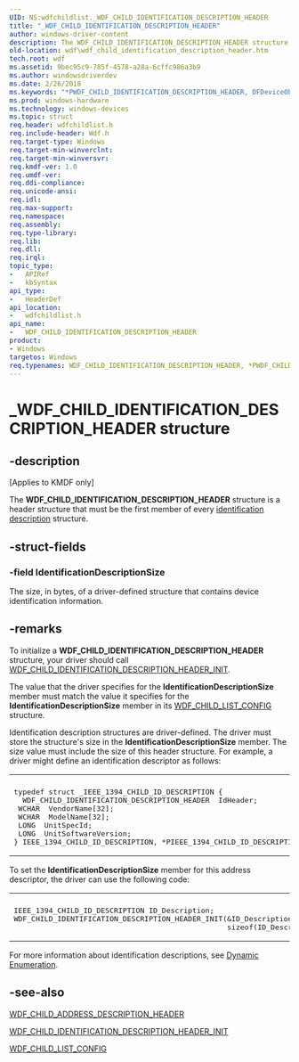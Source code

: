 ```yaml
---
UID: NS:wdfchildlist._WDF_CHILD_IDENTIFICATION_DESCRIPTION_HEADER
title: "_WDF_CHILD_IDENTIFICATION_DESCRIPTION_HEADER"
author: windows-driver-content
description: The WDF_CHILD_IDENTIFICATION_DESCRIPTION_HEADER structure is a header structure that must be the first member of every identification description structure.
old-location: wdf\wdf_child_identification_description_header.htm
tech.root: wdf
ms.assetid: 9bec95c9-785f-4578-a28a-6cffc986a3b9
ms.author: windowsdriverdev
ms.date: 2/26/2018
ms.keywords: "*PWDF_CHILD_IDENTIFICATION_DESCRIPTION_HEADER, DFDeviceObjectChildListRef_543d7f3d-e182-4147-a1cb-62d39fdde4e3.xml, PWDF_CHILD_IDENTIFICATION_DESCRIPTION_HEADER, PWDF_CHILD_IDENTIFICATION_DESCRIPTION_HEADER structure pointer, WDF_CHILD_IDENTIFICATION_DESCRIPTION_HEADER, WDF_CHILD_IDENTIFICATION_DESCRIPTION_HEADER structure, _WDF_CHILD_IDENTIFICATION_DESCRIPTION_HEADER, kmdf.wdf_child_identification_description_header, wdf.wdf_child_identification_description_header, wdfchildlist/PWDF_CHILD_IDENTIFICATION_DESCRIPTION_HEADER, wdfchildlist/WDF_CHILD_IDENTIFICATION_DESCRIPTION_HEADER"
ms.prod: windows-hardware
ms.technology: windows-devices
ms.topic: struct
req.header: wdfchildlist.h
req.include-header: Wdf.h
req.target-type: Windows
req.target-min-winverclnt: 
req.target-min-winversvr: 
req.kmdf-ver: 1.0
req.umdf-ver: 
req.ddi-compliance: 
req.unicode-ansi: 
req.idl: 
req.max-support: 
req.namespace: 
req.assembly: 
req.type-library: 
req.lib: 
req.dll: 
req.irql: 
topic_type:
-	APIRef
-	kbSyntax
api_type:
-	HeaderDef
api_location:
-	wdfchildlist.h
api_name:
-	WDF_CHILD_IDENTIFICATION_DESCRIPTION_HEADER
product:
- Windows
targetos: Windows
req.typenames: WDF_CHILD_IDENTIFICATION_DESCRIPTION_HEADER, *PWDF_CHILD_IDENTIFICATION_DESCRIPTION_HEADER
---
```


# _WDF_CHILD_IDENTIFICATION_DESCRIPTION_HEADER structure


## -description


<p class="CCE_Message">[Applies to KMDF only]</p>

The <b>WDF_CHILD_IDENTIFICATION_DESCRIPTION_HEADER</b> structure is a header structure that must be the first member of every <a href="https://docs.microsoft.com/windows-hardware/drivers/wdf/dynamic-enumeration">identification description</a> structure.


## -struct-fields




### -field IdentificationDescriptionSize

The size, in bytes, of a driver-defined structure that contains device identification information.


## -remarks



To initialize a <b>WDF_CHILD_IDENTIFICATION_DESCRIPTION_HEADER</b> structure, your driver should call <a href="https://msdn.microsoft.com/library/windows/hardware/ff551225">WDF_CHILD_IDENTIFICATION_DESCRIPTION_HEADER_INIT</a>.

The value that the driver specifies for the <b>IdentificationDescriptionSize</b> member must match the value it specifies for the <b>IdentificationDescriptionSize</b> member in its <a href="https://msdn.microsoft.com/library/windows/hardware/ff551227">WDF_CHILD_LIST_CONFIG</a> structure.

Identification description structures are driver-defined. The driver must store the structure's size in the <b>IdentificationDescriptionSize</b> member. The size value must include the size of this header structure. For example, a driver might define an identification descriptor as follows:

<div class="code"><span codelanguage=""><table>
<tr>
<th></th>
</tr>
<tr>
<td>
<pre>typedef struct _IEEE_1394_CHILD_ID_DESCRIPTION {
  WDF_CHILD_IDENTIFICATION_DESCRIPTION_HEADER  IdHeader;
 WCHAR  VendorName[32];
 WCHAR  ModelName[32];
 LONG  UnitSpecId; 
 LONG  UnitSoftwareVersion;
} IEEE_1394_CHILD_ID_DESCRIPTION, *PIEEE_1394_CHILD_ID_DESCRIPTION;</pre>
</td>
</tr>
</table></span></div>
To set the <b>IdentificationDescriptionSize</b> member for this address descriptor, the driver can use the following code:

<div class="code"><span codelanguage=""><table>
<tr>
<th></th>
</tr>
<tr>
<td>
<pre>IEEE_1394_CHILD_ID_DESCRIPTION ID_Description;
WDF_CHILD_IDENTIFICATION_DESCRIPTION_HEADER_INIT(&amp;ID_Description,
                                                 sizeof(ID_Description));</pre>
</td>
</tr>
</table></span></div>
For more information about identification descriptions, see <a href="https://docs.microsoft.com/windows-hardware/drivers/wdf/dynamic-enumeration">Dynamic Enumeration</a>.




## -see-also




<a href="https://msdn.microsoft.com/library/windows/hardware/ff551219">WDF_CHILD_ADDRESS_DESCRIPTION_HEADER</a>



<a href="https://msdn.microsoft.com/library/windows/hardware/ff551225">WDF_CHILD_IDENTIFICATION_DESCRIPTION_HEADER_INIT</a>



<a href="https://msdn.microsoft.com/library/windows/hardware/ff551227">WDF_CHILD_LIST_CONFIG</a>
 

 

